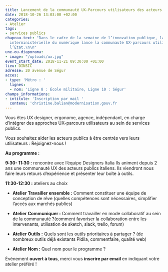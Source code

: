 ```yaml
---
title: Lancement de la communauté UX-Parcours utilisateurs des acteurs publics
date: 2018-10-26 13:03:00 +02:00
categories:
- Atelier
tags:
- services publics
chapeau-text: "Dans le cadre de la semaine de l’innovation publique, la direction
  interministérielle du numérique lance la communauté UX-parcours utilisateurs de
  l’État.\n\n"
une-ou-diaporama:
- image: "/uploads/ux.jpg"
event_start_date: 2018-11-21 09:30:00 +01:00
lieu: DINSIC
adresse: 20 avenue de Ségur
acces:
- type: 'Métro : '
  lignes:
  - nom: 'Ligne 8 : École militaire, Ligne 10 : Ségur'
champs_informations:
- intitule: 'Inscription par mail '
  contenu: 'christine.balian@modernisation.gouv.fr                     '
---
```


Vous êtes UX designer, ergonome, agence, indépendant, en charge d’intégrer des approches UX-parcours utilisateurs au sein de services publics.

Vous souhaitez aider les acteurs publics à être centrés vers leurs utilisateurs :                                          Rejoignez-nous !


**Au programme :**

**9:30- 11:30 :** rencontre avec l’équipe Designers Italia
Ils animent depuis 2 ans une communauté UX des acteurs publics italiens. Ils viendront nous faire leurs retours d’expérience et présenter leur boîte à outils. 

**11:30-12:30 :** ateliers au choix
* **Atelier Travailler ensemble :**  Comment constituer une équipe de conception de rêve (quelles compétences sont nécessaires, simplifier l’accès aux marchés publics)

* **Atelier Communiquer :** Comment travailler en mode collaboratif au sein de la communauté ?(comment favoriser la collaboration entre les intervenants, utilisation de sketch, slack, trello, forum)

* **Atelier Outils :** Quels sont les outils prioritaires à partager ?
(de nombreux outils déjà existants Pidila, commentfaire, qualité web)

* **Atelier Nom :** Quel nom pour le programme ?

Événement **ouvert à tous**, merci vous **inscrire par email** 
en indiquant votre atelier préféré !
